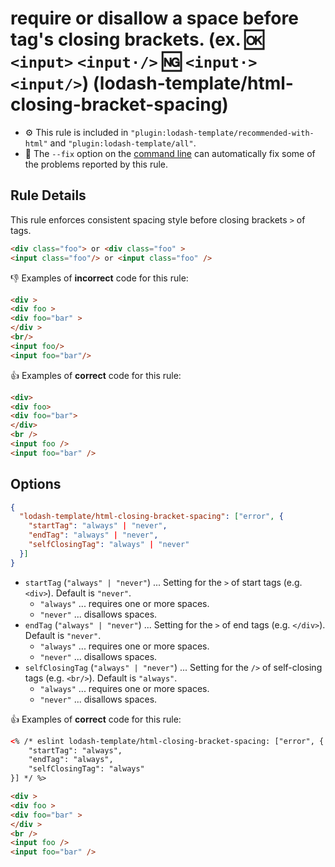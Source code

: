# require or disallow a space before tag's closing brackets. (ex. :ok: `<input>` `<input·/>` :ng: `<input·>` `<input/>`) (lodash-template/html-closing-bracket-spacing)

- :gear: This rule is included in `"plugin:lodash-template/recommended-with-html"` and `"plugin:lodash-template/all"`.
- :wrench: The `--fix` option on the [command line](http://eslint.org/docs/user-guide/command-line-interface#fix) can automatically fix some of the problems reported by this rule.

## Rule Details

This rule enforces consistent spacing style before closing brackets `>` of tags.

```html
<div class="foo"> or <div class="foo" >
<input class="foo"/> or <input class="foo" />
```

:-1: Examples of **incorrect** code for this rule:

```html
<div >
<div foo >
<div foo="bar" >
</div >
<br/>
<input foo/>
<input foo="bar"/>
```

:+1: Examples of **correct** code for this rule:

```html
<div>
<div foo>
<div foo="bar">
</div>
<br />
<input foo />
<input foo="bar" />
```


## Options


```json
{
  "lodash-template/html-closing-bracket-spacing": ["error", {
    "startTag": "always" | "never",
    "endTag": "always" | "never",
    "selfClosingTag": "always" | "never"
  }]
}
```

- `startTag` (`"always" | "never"`) ... Setting for the `>` of start tags (e.g. `<div>`). Default is `"never"`.
    - `"always"` ... requires one or more spaces.
    - `"never"` ... disallows spaces.
- `endTag` (`"always" | "never"`) ... Setting for the `>` of end tags (e.g. `</div>`). Default is `"never"`.
    - `"always"` ... requires one or more spaces.
    - `"never"` ... disallows spaces.
- `selfClosingTag` (`"always" | "never"`) ... Setting for the `/>` of self-closing tags (e.g. `<br/>`). Default is `"always"`.
    - `"always"` ... requires one or more spaces.
    - `"never"` ... disallows spaces.

:+1: Examples of **correct** code for this rule:

```html
<% /* eslint lodash-template/html-closing-bracket-spacing: ["error", {
    "startTag": "always",
    "endTag": "always",
    "selfClosingTag": "always"
}] */ %>

<div >
<div foo >
<div foo="bar" >
</div >
<br />
<input foo />
<input foo="bar" />
```

